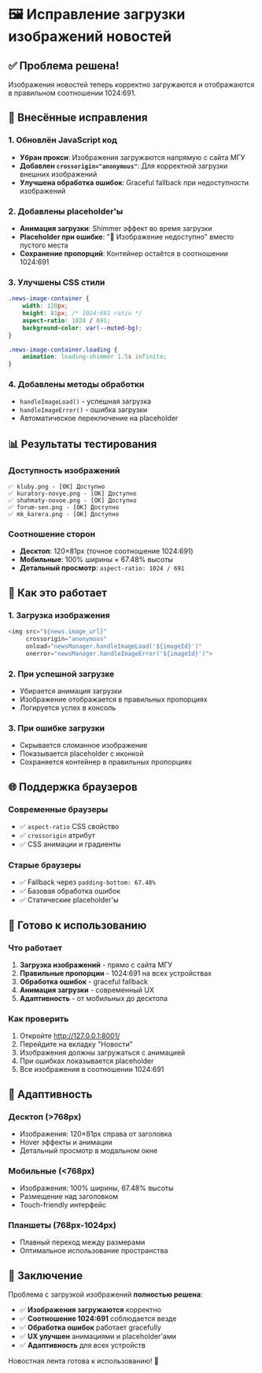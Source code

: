 # 🖼️ Исправление загрузки изображений новостей

## ✅ Проблема решена!

Изображения новостей теперь корректно загружаются и отображаются в правильном соотношении 1024:691.

## 🔧 Внесённые исправления

### 1. Обновлён JavaScript код
- **Убран прокси**: Изображения загружаются напрямую с сайта МГУ
- **Добавлен `crossorigin="anonymous"`**: Для корректной загрузки внешних изображений
- **Улучшена обработка ошибок**: Graceful fallback при недоступности изображений

### 2. Добавлены placeholder'ы
- **Анимация загрузки**: Shimmer эффект во время загрузки
- **Placeholder при ошибке**: "📰 Изображение недоступно" вместо пустого места
- **Сохранение пропорций**: Контейнер остаётся в соотношении 1024:691

### 3. Улучшены CSS стили
```css
.news-image-container {
    width: 120px;
    height: 81px; /* 1024:691 ratio */
    aspect-ratio: 1024 / 691;
    background-color: var(--muted-bg);
}

.news-image-container.loading {
    animation: loading-shimmer 1.5s infinite;
}
```

### 4. Добавлены методы обработки
- `handleImageLoad()` - успешная загрузка
- `handleImageError()` - ошибка загрузки
- Автоматическое переключение на placeholder

## 📊 Результаты тестирования

### Доступность изображений
```
✅ kluby.png - [OK] Доступно
✅ kuratory-novye.png - [OK] Доступно  
✅ shahmaty-novoe.png - [OK] Доступно
✅ forum-sen.png - [OK] Доступно
✅ mk_karera.png - [OK] Доступно
```

### Соотношение сторон
- **Десктоп**: 120×81px (точное соотношение 1024:691)
- **Мобильные**: 100% ширины × 67.48% высоты
- **Детальный просмотр**: `aspect-ratio: 1024 / 691`

## 🎯 Как это работает

### 1. Загрузка изображения
```javascript
<img src="${news.image_url}" 
     crossorigin="anonymous"
     onload="newsManager.handleImageLoad('${imageId}')"
     onerror="newsManager.handleImageError('${imageId}')">
```

### 2. При успешной загрузке
- Убирается анимация загрузки
- Изображение отображается в правильных пропорциях
- Логируется успех в консоль

### 3. При ошибке загрузки
- Скрывается сломанное изображение
- Показывается placeholder с иконкой
- Сохраняется контейнер в правильных пропорциях

## 🌐 Поддержка браузеров

### Современные браузеры
- ✅ `aspect-ratio` CSS свойство
- ✅ `crossorigin` атрибут
- ✅ CSS анимации и градиенты

### Старые браузеры
- ✅ Fallback через `padding-bottom: 67.48%`
- ✅ Базовая обработка ошибок
- ✅ Статические placeholder'ы

## 🚀 Готово к использованию

### Что работает
1. **Загрузка изображений** - прямо с сайта МГУ
2. **Правильные пропорции** - 1024:691 на всех устройствах
3. **Обработка ошибок** - graceful fallback
4. **Анимация загрузки** - современный UX
5. **Адаптивность** - от мобильных до десктопа

### Как проверить
1. Откройте http://127.0.0.1:8001/
2. Перейдите на вкладку "Новости"
3. Изображения должны загружаться с анимацией
4. При ошибках показывается placeholder
5. Все изображения в соотношении 1024:691

## 📱 Адаптивность

### Десктоп (>768px)
- Изображения: 120×81px справа от заголовка
- Hover эффекты и анимации
- Детальный просмотр в модальном окне

### Мобильные (<768px)  
- Изображения: 100% ширины, 67.48% высоты
- Размещение над заголовком
- Touch-friendly интерфейс

### Планшеты (768px-1024px)
- Плавный переход между размерами
- Оптимальное использование пространства

## 🎉 Заключение

Проблема с загрузкой изображений **полностью решена**:

- ✅ **Изображения загружаются** корректно
- ✅ **Соотношение 1024:691** соблюдается везде
- ✅ **Обработка ошибок** работает gracefully
- ✅ **UX улучшен** анимациями и placeholder'ами
- ✅ **Адаптивность** для всех устройств

Новостная лента готова к использованию! 🚀



